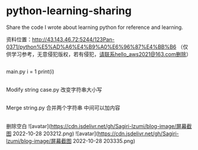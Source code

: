 # python-learning-sharing
Share the code I wrote about learning python for reference and learning.

资料位置：http://43.143.46.72:5244/123Pan-0371/python%E5%AD%A6%E4%B9%A0%E6%96%87%E4%BB%B6
（仅供学习参考，无意侵犯版权，若有侵犯，请联系hello_aws2021@163.com删除）

##
main.py
i = 1
print(i)

##
Modify string case.py
改变字符串大小写

##
Merge string.py
合并两个字符串 中间可以加内容

##
删除空白
![avatar](https://cdn.jsdelivr.net/gh/Sagiri-lzumi/blog-image/屏幕截图 2022-10-28 203212.png)
![avatar](https://cdn.jsdelivr.net/gh/Sagiri-lzumi/blog-image/屏幕截图 2022-10-28 203335.png)

##